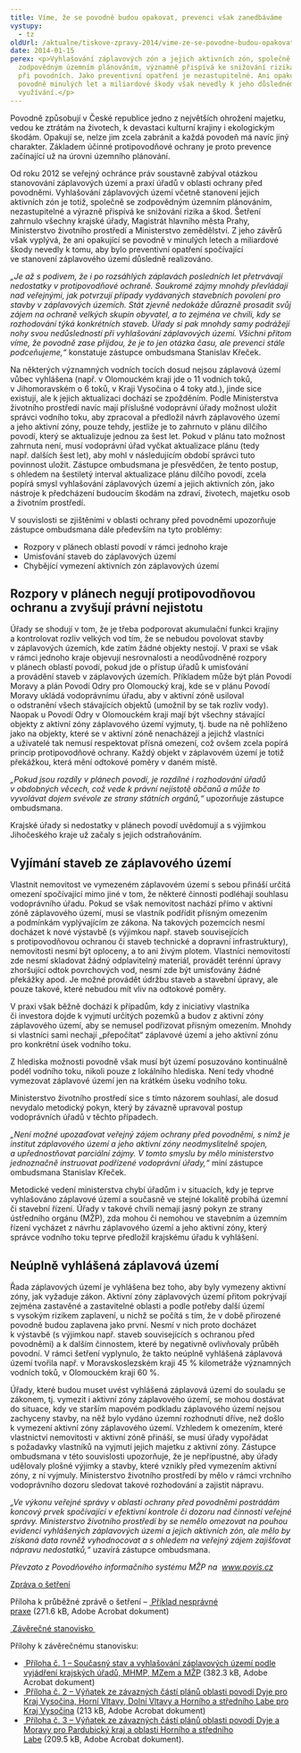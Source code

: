 ```yaml
---
title: Víme, že se povodně budou opakovat, prevenci však zanedbáváme
vystupy:
  - tz
oldUrl: /aktualne/tiskove-zpravy-2014/vime-ze-se-povodne-budou-opakovat-prevenci-vsak-zanedbavame/
date: 2014-01-15
perex: <p>Vyhlašování záplavových zón a jejich aktivních zón, společně se
  zodpovědným územním plánováním, významně přispívá ke snižování rizika a škod
  při povodních. Jako preventivní opatření je nezastupitelné. Ani opakující se
  povodně minulých let a miliardové škody však nevedly k jeho důslednému
  využívání.</p>
---
```

<p>Povodně způsobují v&nbsp;České republice jedno z&nbsp;největších ohrožení majetku, vedou ke&nbsp;ztrátám na&nbsp;životech, k&nbsp;devastaci kulturní krajiny i&nbsp;ekologickým škodám. Opakují se, nelze jim zcela zabránit a&nbsp;každá povodeň má navíc jiný charakter. Základem účinné protipovodňové ochrany je proto prevence začínající už na&nbsp;úrovni územního plánování.</p>
<p>Od roku&nbsp;2012 se veřejný ochránce práv soustavně zabýval otázkou stanovování záplavových území a&nbsp;praxí úřadů v&nbsp;oblasti ochrany před povodněmi. Vyhlašování záplavových území včetně stanovení jejich aktivních zón je totiž, společně se zodpovědným územním plánováním, nezastupitelné a&nbsp;výrazně přispívá ke&nbsp;snižování rizika a&nbsp;škod. Šetření zahrnulo všechny krajské úřady, Magistrát hlavního města Prahy, Ministerstvo životního prostředí a&nbsp;Ministerstvo zemědělství. Z&nbsp;jeho závěrů však vyplývá, že&nbsp;ani opakující se povodně v&nbsp;minulých letech a&nbsp;miliardové škody nevedly k&nbsp;tomu, aby bylo preventivní opatření spočívající ve&nbsp;stanovení záplavového území důsledně realizováno.</p>
<p>
<i>„Je až&nbsp;s&nbsp;podivem, že&nbsp;i&nbsp;po&nbsp;rozsáhlých záplavách posledních let přetrvávají nedostatky v&nbsp;protipovodňové ochraně. Soukromé zájmy mnohdy převládají nad veřejnými, jak potvrzují případy vydávaných stavebních povolení pro stavby v&nbsp;záplavových územích. Stát zjevně nedokáže důrazně prosadit svůj zájem na&nbsp;ochraně velkých skupin obyvatel, a&nbsp;to zejména ve&nbsp;chvíli, kdy se rozhodování týká konkrétních staveb. Úřady si pak mnohdy samy podrážejí nohy svou nedůsledností při vyhlašování záplavových území. Všichni přitom víme, že&nbsp;povodně zase přijdou, že&nbsp;je to jen otázka času, ale prevenci stále podceňujeme,“</i> konstatuje zástupce ombudsmana Stanislav Křeček.</p>
<p>Na některých významných vodních tocích dosud nejsou záplavová území vůbec vyhlášena (např.&nbsp;v&nbsp;Olomouckém kraji jde o&nbsp;11&nbsp;vodních toků, v&nbsp;Jihomoravském o&nbsp;6&nbsp;toků, v&nbsp;Kraji Vysočina o&nbsp;4&nbsp;toky atd.), jinde sice existují, ale k&nbsp;jejich aktualizaci dochází se zpožděním. Podle Ministerstva životního prostředí navíc mají příslušné vodoprávní úřady možnost uložit správci vodního toku, aby zpracoval a&nbsp;předložil návrh záplavového území a&nbsp;jeho aktivní zóny, pouze tehdy, jestliže je to zahrnuto v&nbsp;plánu dílčího povodí, který se aktualizuje jednou za&nbsp;šest let. Pokud v&nbsp;plánu tato možnost zahrnuta není, musí vodoprávní úřad vyčkat aktualizace plánu (tedy např.&nbsp;dalších šest let), aby mohl v&nbsp;následujícím období správci tuto povinnost uložit. Zástupce ombudsmana je přesvědčen, že&nbsp;tento postup, s&nbsp;ohledem na&nbsp;šestiletý interval aktualizace plánu dílčího povodí, zcela popírá smysl vyhlašování záplavových území a&nbsp;jejich aktivních zón, jako nástroje k&nbsp;předcházení budoucím škodám na&nbsp;zdraví, životech, majetku osob a&nbsp;životním prostředí.</p>
<p>V&nbsp;souvislosti se zjištěními v&nbsp;oblasti ochrany před povodněmi upozorňuje zástupce ombudsmana dále především na&nbsp;tyto problémy:</p>
<ul>
<li>Rozpory v&nbsp;plánech oblastí povodí v&nbsp;rámci jednoho kraje</li>
<li>Umisťování staveb do&nbsp;záplavových území</li>
<li>Chybějící vymezení aktivních zón záplavových území</li></ul>
<h2>Rozpory v&nbsp;plánech negují protipovodňovou ochranu a&nbsp;zvyšují právní nejistotu</h2>
<p>Úřady se shodují v&nbsp;tom, že&nbsp;je třeba podporovat akumulační funkci krajiny a&nbsp;kontrolovat rozliv velkých vod tím, že&nbsp;se nebudou povolovat stavby v&nbsp;záplavových územích, kde zatím žádné objekty nestojí. V&nbsp;praxi se však v&nbsp;rámci jednoho kraje objevují nesrovnalosti a&nbsp;neodůvodněné rozpory v&nbsp;plánech oblastí povodí, pokud jde o&nbsp;přístup úřadů k&nbsp;umisťování a&nbsp;provádění staveb v&nbsp;záplavových územích. Příkladem může být plán Povodí Moravy a&nbsp;plán Povodí Odry pro Olomoucký kraj, kde se v&nbsp;plánu Povodí Moravy ukládá vodoprávnímu úřadu, aby v&nbsp;aktivní zóně usiloval o&nbsp;odstranění všech stávajících objektů (umožnil by se tak rozliv vody). Naopak u&nbsp;Povodí Odry v&nbsp;Olomouckém kraji mají být všechny stávající objekty z&nbsp;aktivní zóny záplavového území vyjmuty, tj. bude na&nbsp;ně pohlíženo jako na&nbsp;objekty, které se v&nbsp;aktivní zóně nenacházejí a&nbsp;jejichž vlastníci a&nbsp;uživatelé tak nemusí respektovat přísná omezení, což ovšem zcela popírá princip protipovodňové ochrany. Každý objekt v&nbsp;záplavovém území je totiž překážkou, která mění odtokové poměry v&nbsp;daném místě.</p>
<p>
<i>„Pokud jsou rozdíly v&nbsp;plánech povodí, je rozdílné i&nbsp;rozhodování úřadů v&nbsp;obdobných věcech, což vede k&nbsp;právní nejistotě občanů a&nbsp;může to vyvolávat dojem svévole ze&nbsp;strany státních orgánů,“</i> upozorňuje zástupce ombudsmana.</p>
<p>Krajské úřady si nedostatky v&nbsp;plánech povodí uvědomují a&nbsp;s&nbsp;výjimkou Jihočeského kraje už začaly s&nbsp;jejich odstraňováním.</p>
<h2>Vyjímání staveb ze&nbsp;záplavového území</h2>
<p>Vlastnit nemovitost ve&nbsp;vymezeném záplavovém území s&nbsp;sebou přináší určitá omezení spočívající mimo jiné v&nbsp;tom, že&nbsp;některé činnosti podléhají souhlasu vodoprávního úřadu. Pokud se však nemovitost nachází přímo v&nbsp;aktivní zóně záplavového území, musí se vlastník podřídit přísným omezením a&nbsp;podmínkám vyplývajícím ze&nbsp;zákona. Na&nbsp;takových pozemcích nesmí docházet k&nbsp;nové výstavbě (s&nbsp;výjimkou např.&nbsp;staveb souvisejících s&nbsp;protipovodňovou ochranou či&nbsp;staveb technické a&nbsp;dopravní infrastruktury), nemovitosti nesmí být oploceny, a&nbsp;to ani živým plotem. Vlastníci nemovitostí zde nesmí skladovat žádný odplavitelný materiál, provádět terénní úpravy zhoršující odtok povrchových vod, nesmí zde být umisťovány žádné překážky apod. Je možné provádět údržbu staveb a&nbsp;stavební úpravy, ale pouze takové, které nebudou mít vliv na&nbsp;odtokové poměry.</p>
<p>V&nbsp;praxi však běžně dochází k&nbsp;případům, kdy z&nbsp;iniciativy vlastníka či&nbsp;investora dojde k&nbsp;vyjmutí určitých pozemků a&nbsp;budov z&nbsp;aktivní zóny záplavového území, aby se nemusel podřizovat přísným omezením. Mnohdy si vlastníci sami nechají „přepočítat“ záplavové území a&nbsp;jeho aktivní zónu pro konkrétní úsek vodního toku.</p>
<p>Z&nbsp;hlediska možnosti povodně však musí být území posuzováno kontinuálně podél vodního toku, nikoli pouze z&nbsp;lokálního hlediska. Není tedy vhodné vymezovat záplavové území jen na&nbsp;krátkém úseku vodního toku.</p>
<p>Ministerstvo životního prostředí sice s&nbsp;tímto názorem souhlasí, ale dosud nevydalo metodický pokyn, který by závazně upravoval postup vodoprávních úřadů v&nbsp;těchto případech.</p>
<p>
<i>„Není možné upozaďovat veřejný zájem ochrany před povodněmi, s&nbsp;nímž je institut záplavového území a&nbsp;jeho aktivní zóny neodmyslitelně spojen, a&nbsp;upřednostňovat parciální zájmy. V&nbsp;tomto smyslu by mělo ministerstvo jednoznačně instruovat podřízené vodoprávní úřady,“</i> míní zástupce ombudsmana Stanislav Křeček.</p>
<p>Metodické vedení ministerstva chybí úřadům i&nbsp;v&nbsp;situacích, kdy je teprve vyhlašováno záplavové území a&nbsp;současně ve&nbsp;stejné lokalitě probíhá územní či&nbsp;stavební řízení. Úřady v&nbsp;takové chvíli nemají jasný pokyn ze&nbsp;strany ústředního orgánu (MŽP), zda mohou či&nbsp;nemohou ve&nbsp;stavebním a&nbsp;územním řízení vycházet z&nbsp;návrhu záplavového území a&nbsp;jeho aktivní zóny, který správce vodního toku teprve předložil krajskému úřadu k&nbsp;vyhlášení.</p>
<h2>Neúplně vyhlášená záplavová území</h2>
<p>Řada záplavových území je vyhlášena bez toho, aby byly vymezeny aktivní zóny, jak vyžaduje zákon. Aktivní zóny záplavových území přitom pokrývají zejména zastavěné a&nbsp;zastavitelné oblasti a&nbsp;podle potřeby další území s&nbsp;vysokým rizikem zaplavení, u&nbsp;nichž se počítá s&nbsp;tím, že&nbsp;v&nbsp;době přirozené povodně budou zaplavena jako první. Nesmí v&nbsp;nich proto docházet k&nbsp;výstavbě (s&nbsp;výjimkou např.&nbsp;staveb souvisejících s&nbsp;ochranou před povodněmi) a&nbsp;k&nbsp;dalším činnostem, které by negativně ovlivňovaly průběh povodní. V&nbsp;rámci šetření vyplynulo, že&nbsp;takto neúplně vyhlášená záplavová území tvořila např.&nbsp;v&nbsp;Moravskoslezském kraji 45&nbsp;% kilometráže významných vodních toků, v&nbsp;Olomouckém kraji 60&nbsp;%.</p>
<p>Úřady, které budou muset uvést vyhlášená záplavová území do&nbsp;souladu se zákonem, tj. vymezit i&nbsp;aktivní zóny záplavového území, se mohou dostávat do&nbsp;situace, kdy ve&nbsp;starším mapovém podkladu záplavového území nejsou zachyceny stavby, na&nbsp;něž bylo vydáno územní rozhodnutí dříve, než došlo k&nbsp;vymezení aktivní zóny záplavového území. Vzhledem k&nbsp;omezením, které vlastnictví nemovitosti v&nbsp;aktivní zóně přináší, se musí úřady vypořádat s&nbsp;požadavky vlastníků na&nbsp;vyjmutí jejich majetku z&nbsp;aktivní zóny. Zástupce ombudsmana v&nbsp;této souvislosti upozorňuje, že&nbsp;je nepřípustné, aby úřady udělovaly plošné výjimky a&nbsp;stavby, které vznikly před vymezením aktivní zóny, z&nbsp;ní vyjmuly. Ministerstvo životního prostředí by mělo v&nbsp;rámci vrchního vodoprávního dozoru sledovat takové rozhodování a&nbsp;zajistit nápravu.</p>
<p>
<i>„Ve výkonu veřejné správy v&nbsp;oblasti ochrany před povodněmi postrádám koncový prvek spočívající v&nbsp;efektivní kontrole či&nbsp;dozoru nad činností veřejné správy. Ministerstvo životního prostředí by se nemělo omezovat na&nbsp;pouhou evidenci vyhlášených záplavových území a&nbsp;jejich aktivních zón, ale mělo by získaná data rovněž vyhodnocovat a&nbsp;s&nbsp;ohledem na&nbsp;veřejný zájem zajišťovat nápravu nedostatků,“</i> uzavírá zástupce ombudsmana.</p>
<p>
<i>Převzato z&nbsp;Povodňového informačního systému MŽP na&nbsp;</i> 
<a href="http://www.povis.cz">
<i>www.povis.cz</i></a>&nbsp;</p>
<p>
<a href="https://eso.ochrance.cz/Nalezene/Edit/2668">Zpráva o šetření</a></p>
<p>Příloha k&nbsp;průběžné zprávě o&nbsp;šetření – 
<a href="/uploads-importSTANOVISKA/Zivotni_prostredi/Voda/1524-2012-MPO-ZZ-priloha.pdf">
<img src="https://test.ochrance.cz/typo3/ext/od_linkdesc/icons/pdf.gif" alt=""> Příklad nesprávné praxe</a>&nbsp;(271.6&nbsp;kB,&nbsp;Adobe Acrobat dokument)</p>
<p>
<a href="https://eso.ochrance.cz/Nalezene/Edit/1890">
<img src="https://test.ochrance.cz/typo3/ext/od_linkdesc/icons/pdf.gif" alt=""> Závěrečné stanovisko&nbsp;</a></p>
<p>Přílohy k&nbsp;závěrečnému stanovisku:</p>
<ul>
<li>
<a href="/uploads-importSTANOVISKA/Zivotni_prostredi/Voda/1524-2012-MPO-priloha_1.pdf">
<img src="https://test.ochrance.cz/typo3/ext/od_linkdesc/icons/pdf.gif" alt=""> Příloha č. 1 – Současný stav a vyhlašování záplavových území podle vyjádření krajských úřadů, MHMP, MZem a MŽP</a>&nbsp;(382.3&nbsp;kB,&nbsp;Adobe Acrobat dokument)</li>
<li>
<a href="/uploads-importSTANOVISKA/Zivotni_prostredi/Voda/1524-2012-MPO-priloha_2.pdf">
<img src="https://test.ochrance.cz/typo3/ext/od_linkdesc/icons/pdf.gif" alt=""> Příloha č. 2 – Výňatek ze závazných částí plánů oblasti povodí Dyje pro Kraj Vysočina, Horní Vltavy, Dolní Vltavy a Horního a středního Labe pro Kraj Vysočina</a>&nbsp;(213&nbsp;kB,&nbsp;Adobe Acrobat dokument)</li>
<li>
<a href="/uploads-importSTANOVISKA/Zivotni_prostredi/Voda/1524-2012-MPO-priloha_3.pdf">
<img src="https://test.ochrance.cz/typo3/ext/od_linkdesc/icons/pdf.gif" alt=""> Příloha č. 3 – Výňatek ze závazných částí plánů oblasti povodí Dyje a Moravy pro Pardubický kraj a oblasti Horního a středního Labe</a>&nbsp;(209.5&nbsp;kB,&nbsp;Adobe Acrobat dokument).</li></ul>
<p>&nbsp;</p>
